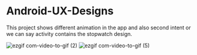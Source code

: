 # Android-UX-Designs


This project shows different animation in the app and also second intent or we can say activity contains the stopwatch design.


![ezgif com-video-to-gif (2)](https://user-images.githubusercontent.com/54402567/78098158-d5d96080-73fb-11ea-9a6c-0d1a4a052065.gif)  ![ezgif com-video-to-gif (5)](https://user-images.githubusercontent.com/54402567/78108104-57d58380-7414-11ea-8faf-1c7ec2c4e994.gif)




